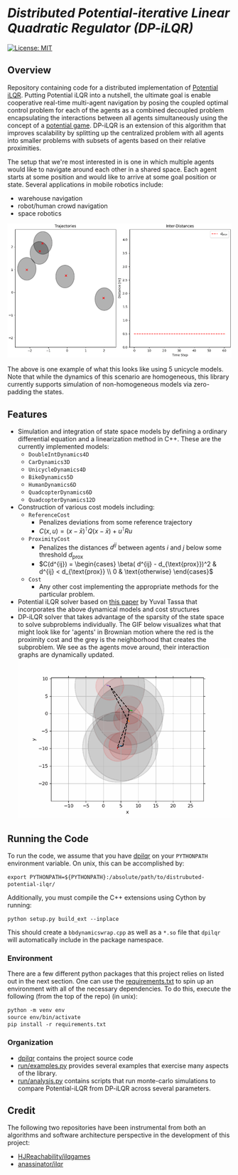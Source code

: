 # *Distributed Potential-iterative Linear Quadratic Regulator (DP-iLQR)*

 [![License: MIT](https://img.shields.io/badge/License-MIT-yellow.svg)](https://opensource.org/licenses/MIT)

## Overview
Repository containing code for a distributed implementation of [Potential
iLQR](https://arxiv.org/pdf/2107.04926.pdf). Putting Potential iLQR into a nutshell, the
ultimate goal is enable cooperative real-time multi-agent navigation by posing the
coupled optimal control problem for each of the agents as a combined decoupled problem
encapsulating the interactions between all agents simultaneously using the concept of a
[potential game](https://en.wikipedia.org/wiki/Potential_game). DP-iLQR is an extension
of this algorithm that improves scalability by splitting up the centralized problem with
all agents into smaller problems with subsets of agents based on their relative
proximities.

The setup that we're most interested in is one in which multiple agents would like to
navigate around each other in a shared space. Each agent starts at some position and
would like to arrive at some goal position or state. Several applications in mobile
robotics include:
- warehouse navigation
- robot/human crowd navigation
- space robotics

![5 Unicycles Agents](media/5_unicycles.gif)

The above is one example of what this looks like using 5 unicycle models. Note that while
the dynamics of this scenario are homogeneous, this library currently supports simulation of
non-homogeneous models via zero-padding the states.

## Features
* Simulation and integration of state space models by defining a ordinary differential
  equation and a linearization method in C++. These are the currently implemented models:
  * `DoubleIntDynamics4D`
  * `CarDynamics3D`
  * `UnicycleDynamics4D`
  * `BikeDynamics5D`
  * `HumanDynamics6D`
  * `QuadcopterDynamics6D`
  * `QuadcopterDynamics12D`
* Construction of various cost models including:
  * `ReferenceCost`
    * Penalizes deviations from some reference trajectory
    * $C(x, u) = (x - \bar{x})^\intercal Q (x - \bar{x}) + u^\intercal R u$
  * `ProximityCost`
    * Penalizes the distances $d^{ij}$ between agents $i$ and $j$ below some threshold $d_{\text{prox}}$
    * $C(d^{ij}) = \begin{cases} \beta( d^{ij} - d_{\text{prox}})^2 & d^{ij} < d_{\text{prox}} \\ 0 & \text{otherwise} \end{cases}$
  * `Cost`
    * Any other cost implementing the appropriate methods for the particular problem.
* Potential iLQR solver based on [this
  paper](https://homes.cs.washington.edu/~todorov/papers/TassaIROS12.pdf) by Yuval Tassa
  that incorporates the above dynamical models and cost structures
* DP-iLQR solver that takes advantage of the sparsity of the state space to solve subproblems
  individually. The GIF below visualizes what that might look like for 'agents' in Brownian motion
  where the red is the proximity cost and the grey is the neighborhood that creates the subproblem.
  We see as the agents move around, their interaction graphs are dynamically updated.
  ![Interaction Graph Example](media/graphs-5-agents.gif)


## Running the Code
To run the code, we assume that you have [dpilqr](dpilqr/) on 
your `PYTHONPATH` environment variable. On unix, this can be accomplished by:

    export PYTHONPATH=${PYTHONPATH}:/absolute/path/to/distrubuted-potential-ilqr/

Additionally, you must compile the C++ extensions using Cython by running:

    python setup.py build_ext --inplace

This should create a `bbdynamicswrap.cpp` as well as a `*.so` file that
`dpilqr` will automatically include in the package namespace.

### Environment
There are a few different python packages that this project relies on listed out in the
next section. One can use the [requirements.txt](requirements.txt) to spin up an
environment with all of the necessary dependencies. To do this, execute the following
(from the top of the repo) (in unix):

    python -m venv env
    source env/bin/activate
    pip install -r requirements.txt


### Organization
- [dpilqr](dpilqr) contains the project source code
- [run/examples.py](run/examples.py) provides several examples that exercise many
  aspects of the library.
- [run/analysis.py](run/analysis.py) contains scripts that run monte-carlo simulations
  to compare Potential-iLQR from DP-iLQR across several parameters.


## Credit
The following two repositories have been instrumental from both an algorithms
and software architecture perspective in the development of this project:
- [HJReachability/ilqgames](https://github.com/HJReachability/ilqgames)
- [anassinator/ilqr](https://github.com/anassinator/ilqr)
